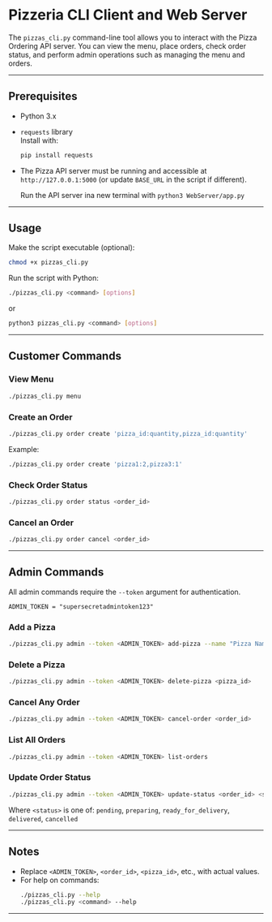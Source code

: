 # Pizzeria CLI Client and Web Server

The `pizzas_cli.py` command-line tool allows you to interact with the Pizza Ordering API server. You can view the menu, place orders, check order status, and perform admin operations such as managing the menu and orders.

---

## Prerequisites

- Python 3.x
- `requests` library  
  Install with:
  ```bash
  pip install requests
  ```
- The Pizza API server must be running and accessible at `http://127.0.0.1:5000` (or update `BASE_URL` in the script if different).

    Run the API server ina new terminal with `python3 WebServer/app.py`

---

## Usage

Make the script executable (optional):

```bash
chmod +x pizzas_cli.py
```

Run the script with Python:

```bash
./pizzas_cli.py <command> [options]
```
or
```bash
python3 pizzas_cli.py <command> [options]
```

---

## Customer Commands

### View Menu

```bash
./pizzas_cli.py menu
```

### Create an Order

```bash
./pizzas_cli.py order create 'pizza_id:quantity,pizza_id:quantity'
```
Example:
```bash
./pizzas_cli.py order create 'pizza1:2,pizza3:1'
```

### Check Order Status

```bash
./pizzas_cli.py order status <order_id>
```

### Cancel an Order

```bash
./pizzas_cli.py order cancel <order_id>
```

---

## Admin Commands

All admin commands require the `--token` argument for authentication.

`ADMIN_TOKEN = "supersecretadmintoken123"`
### Add a Pizza

```bash
./pizzas_cli.py admin --token <ADMIN_TOKEN> add-pizza --name "Pizza Name" --description "Description" --price 12.99
```

### Delete a Pizza

```bash
./pizzas_cli.py admin --token <ADMIN_TOKEN> delete-pizza <pizza_id>
```

### Cancel Any Order

```bash
./pizzas_cli.py admin --token <ADMIN_TOKEN> cancel-order <order_id>
```

### List All Orders

```bash
./pizzas_cli.py admin --token <ADMIN_TOKEN> list-orders
```

### Update Order Status

```bash
./pizzas_cli.py admin --token <ADMIN_TOKEN> update-status <order_id> <status>
```
Where `<status>` is one of: `pending`, `preparing`, `ready_for_delivery`, `delivered`, `cancelled`

---

## Notes

- Replace `<ADMIN_TOKEN>`, `<order_id>`, `<pizza_id>`, etc., with actual values.
- For help on commands:
  ```bash
  ./pizzas_cli.py --help
  ./pizzas_cli.py <command> --help
  ```

---